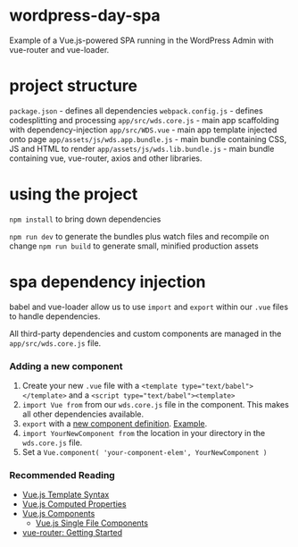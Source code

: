 # wordpress-day-spa
Example of a Vue.js-powered SPA running in the WordPress Admin with vue-router and vue-loader.

# project structure

`package.json` - defines all dependencies
`webpack.config.js` - defines codesplitting and processing
`app/src/wds.core.js` - main app scaffolding with dependency-injection
`app/src/WDS.vue` - main app template injected onto page
`app/assets/js/wds.app.bundle.js` - main bundle containing CSS, JS and HTML to render
`app/assets/js/wds.lib.bundle.js` - main bundle containing vue, vue-router, axios and other libraries.

# using the project

`npm install` to bring down dependencies

`npm run dev` to generate the bundles plus watch files and recompile on change
`npm run build` to generate small, minified production assets

# spa dependency injection

babel and vue-loader allow us to use `import` and `export` within our `.vue` files to handle dependencies.

All third-party dependencies and custom components are managed in the `app/src/wds.core.js` file. 

### Adding a new component
1. Create your new `.vue` file with a `<template type="text/babel"></template>` and a `<script type="text/babel"><template>`
2. `import Vue from` from our `wds.core.js` file in the component. This makes all other dependencies available.
2. `export` with a [new component definition](https://vuejs.org/v2/guide/single-file-components.html). [Example](https://github.com/0aveRyan/wordpress-day-spa/blob/master/app/src/components/PostTable.vue#L22-L28).
2. `import YourNewComponent from` the location in your directory in the `wds.core.js` file.
3. Set a `Vue.component( 'your-component-elem', YourNewComponent )`

### Recommended Reading
* [Vue.js Template Syntax](https://vuejs.org/v2/guide/syntax.html)
* [Vue.js Computed Properties](https://vuejs.org/v2/guide/computed.html)
* [Vue.js Components](https://vuejs.org/v2/guide/components.html)
    * [Vue.js Single File Components](https://vuejs.org/v2/guide/single-file-components.html)
* [vue-router: Getting Started](https://router.vuejs.org/en/essentials/getting-started.html)

